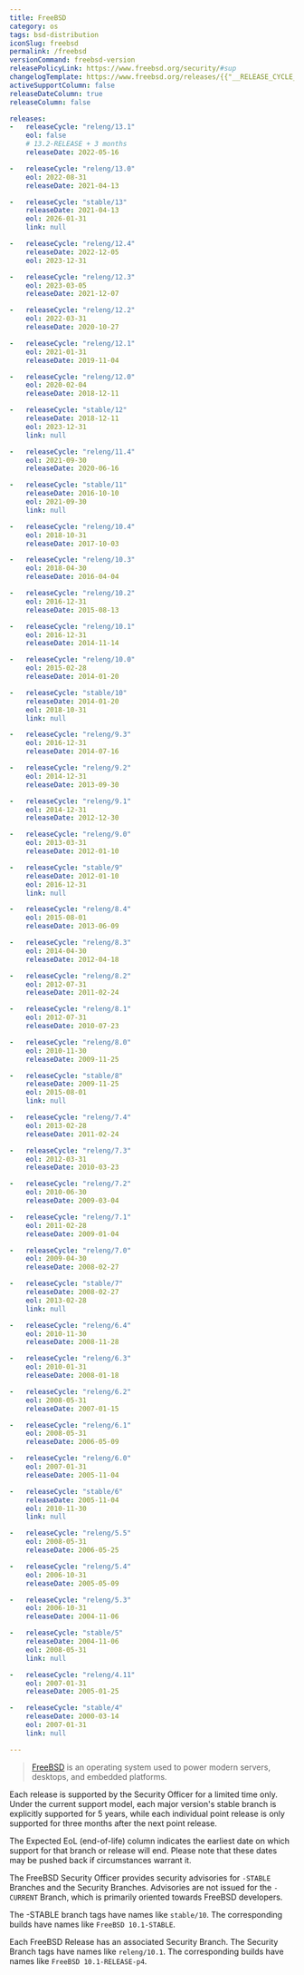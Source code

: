 ```yaml
---
title: FreeBSD
category: os
tags: bsd-distribution
iconSlug: freebsd
permalink: /freebsd
versionCommand: freebsd-version
releasePolicyLink: https://www.freebsd.org/security/#sup
changelogTemplate: https://www.freebsd.org/releases/{{"__RELEASE_CYCLE__" | split:'/' | last}}R/
activeSupportColumn: false
releaseDateColumn: true
releaseColumn: false

releases:
-   releaseCycle: "releng/13.1"
    eol: false
    # 13.2-RELEASE + 3 months
    releaseDate: 2022-05-16

-   releaseCycle: "releng/13.0"
    eol: 2022-08-31
    releaseDate: 2021-04-13

-   releaseCycle: "stable/13"
    releaseDate: 2021-04-13
    eol: 2026-01-31
    link: null

-   releaseCycle: "releng/12.4"
    releaseDate: 2022-12-05
    eol: 2023-12-31

-   releaseCycle: "releng/12.3"
    eol: 2023-03-05
    releaseDate: 2021-12-07

-   releaseCycle: "releng/12.2"
    eol: 2022-03-31
    releaseDate: 2020-10-27

-   releaseCycle: "releng/12.1"
    eol: 2021-01-31
    releaseDate: 2019-11-04

-   releaseCycle: "releng/12.0"
    eol: 2020-02-04
    releaseDate: 2018-12-11

-   releaseCycle: "stable/12"
    releaseDate: 2018-12-11
    eol: 2023-12-31
    link: null

-   releaseCycle: "releng/11.4"
    eol: 2021-09-30
    releaseDate: 2020-06-16

-   releaseCycle: "stable/11"
    releaseDate: 2016-10-10
    eol: 2021-09-30
    link: null

-   releaseCycle: "releng/10.4"
    eol: 2018-10-31
    releaseDate: 2017-10-03

-   releaseCycle: "releng/10.3"
    eol: 2018-04-30
    releaseDate: 2016-04-04

-   releaseCycle: "releng/10.2"
    eol: 2016-12-31
    releaseDate: 2015-08-13

-   releaseCycle: "releng/10.1"
    eol: 2016-12-31
    releaseDate: 2014-11-14

-   releaseCycle: "releng/10.0"
    eol: 2015-02-28
    releaseDate: 2014-01-20

-   releaseCycle: "stable/10"
    releaseDate: 2014-01-20
    eol: 2018-10-31
    link: null

-   releaseCycle: "releng/9.3"
    eol: 2016-12-31
    releaseDate: 2014-07-16

-   releaseCycle: "releng/9.2"
    eol: 2014-12-31
    releaseDate: 2013-09-30

-   releaseCycle: "releng/9.1"
    eol: 2014-12-31
    releaseDate: 2012-12-30

-   releaseCycle: "releng/9.0"
    eol: 2013-03-31
    releaseDate: 2012-01-10

-   releaseCycle: "stable/9"
    releaseDate: 2012-01-10
    eol: 2016-12-31
    link: null

-   releaseCycle: "releng/8.4"
    eol: 2015-08-01
    releaseDate: 2013-06-09

-   releaseCycle: "releng/8.3"
    eol: 2014-04-30
    releaseDate: 2012-04-18

-   releaseCycle: "releng/8.2"
    eol: 2012-07-31
    releaseDate: 2011-02-24

-   releaseCycle: "releng/8.1"
    eol: 2012-07-31
    releaseDate: 2010-07-23

-   releaseCycle: "releng/8.0"
    eol: 2010-11-30
    releaseDate: 2009-11-25

-   releaseCycle: "stable/8"
    releaseDate: 2009-11-25
    eol: 2015-08-01
    link: null

-   releaseCycle: "releng/7.4"
    eol: 2013-02-28
    releaseDate: 2011-02-24

-   releaseCycle: "releng/7.3"
    eol: 2012-03-31
    releaseDate: 2010-03-23

-   releaseCycle: "releng/7.2"
    eol: 2010-06-30
    releaseDate: 2009-03-04

-   releaseCycle: "releng/7.1"
    eol: 2011-02-28
    releaseDate: 2009-01-04

-   releaseCycle: "releng/7.0"
    eol: 2009-04-30
    releaseDate: 2008-02-27

-   releaseCycle: "stable/7"
    releaseDate: 2008-02-27
    eol: 2013-02-28
    link: null

-   releaseCycle: "releng/6.4"
    eol: 2010-11-30
    releaseDate: 2008-11-28

-   releaseCycle: "releng/6.3"
    eol: 2010-01-31
    releaseDate: 2008-01-18

-   releaseCycle: "releng/6.2"
    eol: 2008-05-31
    releaseDate: 2007-01-15

-   releaseCycle: "releng/6.1"
    eol: 2008-05-31
    releaseDate: 2006-05-09

-   releaseCycle: "releng/6.0"
    eol: 2007-01-31
    releaseDate: 2005-11-04

-   releaseCycle: "stable/6"
    releaseDate: 2005-11-04
    eol: 2010-11-30
    link: null

-   releaseCycle: "releng/5.5"
    eol: 2008-05-31
    releaseDate: 2006-05-25

-   releaseCycle: "releng/5.4"
    eol: 2006-10-31
    releaseDate: 2005-05-09

-   releaseCycle: "releng/5.3"
    eol: 2006-10-31
    releaseDate: 2004-11-06

-   releaseCycle: "stable/5"
    releaseDate: 2004-11-06
    eol: 2008-05-31
    link: null

-   releaseCycle: "releng/4.11"
    eol: 2007-01-31
    releaseDate: 2005-01-25

-   releaseCycle: "stable/4"
    releaseDate: 2000-03-14
    eol: 2007-01-31
    link: null

---
```


> [FreeBSD](https://www.freebsd.org) is an operating system used to power modern servers, desktops,
> and embedded platforms.

Each release is supported by the Security Officer for a limited time only. Under the current support
model, each major version's stable branch is explicitly supported for 5 years, while each individual
point release is only supported for three months after the next point release.

The Expected EoL (end-of-life) column indicates the earliest date on which support for that branch
or release will end. Please note that these dates may be pushed back if circumstances warrant it.

The FreeBSD Security Officer provides security advisories for `-STABLE` Branches and the Security
Branches. Advisories are not issued for the `-CURRENT` Branch, which is primarily oriented towards
FreeBSD developers.

The -STABLE branch tags have names like `stable/10`. The corresponding builds have names like `FreeBSD
10.1-STABLE`.

Each FreeBSD Release has an associated Security Branch. The Security Branch tags have names like
`releng/10.1`. The corresponding builds have names like `FreeBSD 10.1-RELEASE-p4`.
